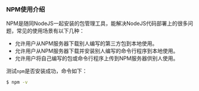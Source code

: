 <!-- 正常运行的项目，突然报错权限不足；想到大概率是node_modules包出错，执行代码如下：
$ rm -rf node_modules 
$ npm install 

npm ERR! code EINTEGRITY
npm ERR! sha512-bBs0V4EANm2dbcA5zntChfFWns4/jM/b8Cp8WzRvoeaOUTrkD5R1cH20oLTCvwN60ZLIlcREtbkah4sP+uLhWg== integrity checksum failed when using sha512: wanted sha512-bBs0V4EANm2dbcA5zntChfFWns4/jM/b8Cp8WzRvoeaOUTrkD5R1cH20oLTCvwN60ZLIlcREtbkah4sP+uLhWg== but got sha512-p7BY/cf7/LvoFHFSMxU9PQMPi/qvcrkVnKubzTcw8WmgqdpQ/rHPieG4ChAdlv+Nt2+sTGxDB4bB+dw1mYpclQ==. (138743 bytes)
```
npm install 报错
为了防止字节内容不匹配、数据损坏、恶意内容操作，并保证所下载内容的完整性package-lock.json文件还将包括SHA-512校验和每次下载期间下载的所有对象的值npm install,NPM将比较并校验下载对象与保存在文件中的这些校验和值。

如果任何此类npm包中的内容在远程和本地之间被更改（由于有意或者无意的尝试），其校验和值也将不同，这将导致一个npm包完整性错误。 -->


### NPM使用介绍  
NPM是随同NodeJS一起安装的包管理工具，能解决NodeJS代码部署上的很多问题，常见的使用场景有以下几种：

* 允许用户从NPM服务器下载别人编写的第三方包到本地使用。
* 允许用户从NPM服务器下载并安装别人编写的命令行程序到本地使用。
* 允许用户将自己编写的包或命令行程序上传到NPM服务器供别人使用。  

测试`npm`是否安装成功，命令如下：  
```bash
$ npm -v 
``` 






